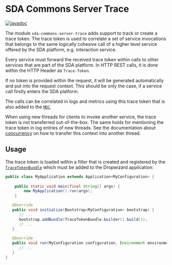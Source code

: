 # SDA Commons Server Trace

[![javadoc](https://javadoc.io/badge2/org.sdase.commons/sda-commons-server-trace/javadoc.svg)](https://javadoc.io/doc/org.sdase.commons/sda-commons-server-trace)

The module `sda-commons-server-trace` adds support to track or create a trace token. The trace token is used to
correlate a set of service invocations that belongs to the same logically cohesive call of a higher level service offered by 
the SDA platform, e.g. interaction service. 

Every service must forward the received trace token within calls to other services that are part of the SDA platform. In
HTTP REST calls, it is done within the HTTP Header  as `Trace-Token`. 

If no token is provided within the request, it will be generated automatically and put into the 
request context. This should be only the case, if a service call firstly enters the SDA platform.

The calls can be correlated in logs and metrics using this trace token that is also added to the 
[`MDC`](https://www.slf4j.org/manual.html#mdc).

When using new threads for clients to invoke another service, the trace token is not transferred out-of-the-box. 
The same holds for mentioning the trace token in log entries of new threads.
See the documentation about [concurrency](../sda-commons-client-jersey/README.md#concurrency) on how to transfer this context into another thread.


## Usage

The trace token is loaded within a filter that is created and registered by the 
[`TraceTokenBundle`](src/main/java/org/sdase/commons/server/trace/TraceTokenBundle.java) which must be added
to the Dropwizard application:

```java
public class MyApplication extends Application<MyConfiguration> {
   
    public static void main(final String[] args) {
        new MyApplication().run(args);
    }

   @Override
   public void initialize(Bootstrap<MyConfiguration> bootstrap) {
      // ...
      bootstrap.addBundle(TraceTokenBundle.builder().build());
      // ...
   }

   @Override
   public void run(MyConfiguration configuration, Environment environment) {
      // ...
   }
}
```
